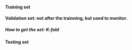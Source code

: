 #### Training set

#### Validation set: not after the trainning, but used to monitor. 

##### How to get the set: K-fold

#### Testing set